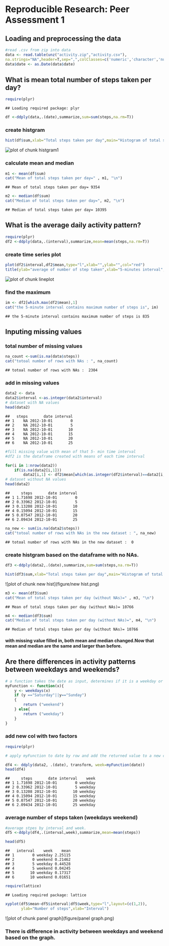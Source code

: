 # Reproducible Research: Peer Assessment 1


## Loading and preprocessing the data


```r
#read .csv from zip into data
data <- read.table(unz("activity.zip","activity.csv"),
na.strings="NA",header=T,sep=",",colClasses=c('numeric','character','numeric'))
data$date <- as.Date(data$date)
```

## What is mean total number of steps taken per day?


```r
require(plyr)
```

```
## Loading required package: plyr
```

```r
df <-ddply(data,.(date),summarize,sum=sum(steps,na.rm=T))
```
  
### create histgram  
  

```r
hist(df$sum,xlab="Total steps taken per day",main="Histogram of total steps taken per day",col="lightblue")
```

![plot of chunk histgram1](figure/histgram1.png) 
  
### calculate mean and median  
   

```r
m1 <- mean(df$sum)
cat("Mean of total steps taken per day=" , m1, "\n")
```

```
## Mean of total steps taken per day= 9354
```

```r
m2 <- median(df$sum)
cat("Median of total steps taken per day=", m2, "\n")
```

```
## Median of total steps taken per day= 10395
```

## What is the average daily activity pattern?


```r
require(plyr)
df2 <-ddply(data,.(interval),summarize,mean=mean(steps,na.rm=T))
```
### create time series plot


```r
plot(df2$interval,df2$mean,type="l",xlab="",ylab="",col="red")
title(ylab="average of number of step taken",xlab="5-minutes interval",main="Average Daily activity pattern",cex.lab=1.5)
```

![plot of chunk lineplot](figure/lineplot.png) 

### find the maximum 

```r
im <- df2[which.max(df2$mean),1]
cat("the 5-minute interval contains maximum number of steps is", im)
```

```
## the 5-minute interval contains maximum number of steps is 835
```

## Inputing missing values

### total number of missing values

```r
na_count <-sum(is.na(data$steps))
cat("totoal number of rows with NAs : ", na_count)
```

```
## totoal number of rows with NAs :  2304
```
### add in missing values


```r
data2 <- data
data2$interval <-as.integer(data2$interval)
# dataset with NA values
head(data2) 
```

```
##   steps       date interval
## 1    NA 2012-10-01        0
## 2    NA 2012-10-01        5
## 3    NA 2012-10-01       10
## 4    NA 2012-10-01       15
## 5    NA 2012-10-01       20
## 6    NA 2012-10-01       25
```

```r
#fill missing value with mean of that 5- min time interval
#df2 is the dataframe created with means of each time interval

for(i in 1:nrow(data2)) 
    if(is.na(data2[i,1])) 
        data2[i,1] <- df2$mean[which(as.integer(df2$interval)==data2[i,3])]
# dataset without NA values
head(data2)
```

```
##     steps       date interval
## 1 1.71698 2012-10-01        0
## 2 0.33962 2012-10-01        5
## 3 0.13208 2012-10-01       10
## 4 0.15094 2012-10-01       15
## 5 0.07547 2012-10-01       20
## 6 2.09434 2012-10-01       25
```

```r
na_new <- sum(is.na(data2$steps))
cat("totoal number of rows with NAs in the new dataset : ", na_new)
```

```
## totoal number of rows with NAs in the new dataset :  0
```

### create histgram based on the dataframe with no NAs.

```r
df3 <-ddply(data2,.(date),summarize,sum=sum(steps,na.rm=T))

hist(df3$sum,xlab="Total steps taken per day",main="Histogram of total steps taken per day (without NA)",col="darkblue")
```

![plot of chunk new hist](figure/new hist.png) 
   

```r
m3 <- mean(df3$sum)
cat("Mean of total steps taken per day (without NAs)=" , m3, "\n")
```

```
## Mean of total steps taken per day (without NAs)= 10766
```

```r
m4 <- median(df3$sum)
cat("Median of total steps taken per day (without NAs)=", m4, "\n")
```

```
## Median of total steps taken per day (without NAs)= 10766
```

#### with missing value filled in, both mean and median changed.Now that mean and median are the same and larger than before.

## Are there differences in activity patterns between weekdays and weekends?


```r
# a function takes the date as input, determines if it is a weekday or weekend, and returns corresponding string. 
myFunction <- function(x){
    y <- weekdays(x)
    if (y =="Saturday"||y=="Sunday")
    {
        return ("weekend")
    } else{
        return ("weekday")
    }
}
```

### add new col with two factors


```r
require(plyr)

# apply myFunction to date by row and add the returned value to a new column- week.

df4 <- ddply(data2, .(date), transform, week=myFunction(date))
head(df4)
```

```
##     steps       date interval    week
## 1 1.71698 2012-10-01        0 weekday
## 2 0.33962 2012-10-01        5 weekday
## 3 0.13208 2012-10-01       10 weekday
## 4 0.15094 2012-10-01       15 weekday
## 5 0.07547 2012-10-01       20 weekday
## 6 2.09434 2012-10-01       25 weekday
```

### average number of steps taken (weekdays weekend)


```r
#average stpes by interval and week. 
df5 <-ddply(df4,.(interval,week),summarize,mean=mean(steps))

head(df5)
```

```
##   interval    week    mean
## 1        0 weekday 2.25115
## 2        0 weekend 0.21462
## 3        5 weekday 0.44528
## 4        5 weekend 0.04245
## 5       10 weekday 0.17317
## 6       10 weekend 0.01651
```


```r
require(lattice)
```

```
## Loading required package: lattice
```

```r
xyplot(df5$mean~df5$interval|df5$week,type="l",layout=(c(1,2)),
       ylab="Number of steps",xlab="Interval")
```

![plot of chunk panel graph](figure/panel graph.png) 
### There is difference in activity between weekdays and weekend based on the graph. 
